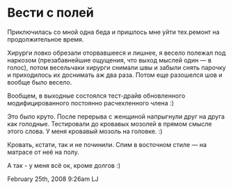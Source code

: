 # Вести с полей

Приключилась со мной одна беда и пришлось мне уйти тех.ремонт на
продолжительное время.

Хирурги ловко обрезали оторвавшееся и лишнее, я весело полежал под
наркозом (презабавнейшие ощущения, что выход мыслей один — в голос),
потом весельчаки хирурги снимали швы и забыли снять парочку и
приходилось их доснимать аж два раза. Потом еще разошелся шов и вообще
было весело.

Вообщем, в выходные состоялся тест-драйв обновленного модифицированного
постоянно расчехленного члена :)

Это было круто. После перерыва с женщиной напрыгнули друг на друга как
голодные. Тестировали до кровавых мозолей в прямом смысле этого слова. У
меня кровавый мозоль на головке. :)

Кровать, кстати, так и не починили. Спим в восточном стиле — на матрасе
от неё на полу.

А так - у меня всё ок, кроме долгов :)

<span id="timestamp"> February 25th, 2008 9:26am </span> <span
class="tag">LJ</span>
